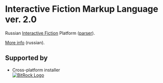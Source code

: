 # Interactive Fiction Markup Language ver. 2.0

Russian [Interactive Fiction](http://ifwiki.org/index.php/Interactive_fiction) Platform ([parser](http://ifwiki.org/index.php/Parser)).

[More info](http://forum.ifiction.ru/viewtopic.php?id=1765) (russian).

## Supported by
* Cross-platform installer  
[![BitRock Logo](http://b8.icdn.ru/r/realsonic/2/55934082EhG.jpg)](http://bitrock.com)

